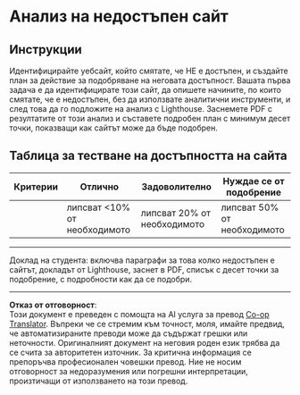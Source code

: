 <!--
CO_OP_TRANSLATOR_METADATA:
{
  "original_hash": "a258597a194e77d4fd469b3cd976b29e",
  "translation_date": "2025-08-27T22:34:54+00:00",
  "source_file": "1-getting-started-lessons/3-accessibility/assignment.md",
  "language_code": "bg"
}
-->
# Анализ на недостъпен сайт

## Инструкции

Идентифицирайте уебсайт, който смятате, че НЕ е достъпен, и създайте план за действие за подобряване на неговата достъпност. 
Вашата първа задача е да идентифицирате този сайт, да опишете начините, по които смятате, че е недостъпен, без да използвате аналитични инструменти, и след това да го подложите на анализ с Lighthouse. Заснемете PDF с резултатите от този анализ и съставете подробен план с минимум десет точки, показващи как сайтът може да бъде подобрен.

## Таблица за тестване на достъпността на сайта

| Критерии | Отлично | Задоволително | Нуждае се от подобрение |
|----------|---------|---------------|-------------------------|
|          | липсват <10% от необходимото | липсват 20% от необходимото | липсват 50% от необходимото |

----
Доклад на студента: включва параграфи за това колко недостъпен е сайтът, докладът от Lighthouse, заснет в PDF, списък с десет точки за подобрение, с подробности как да се подобри.

---

**Отказ от отговорност**:  
Този документ е преведен с помощта на AI услуга за превод [Co-op Translator](https://github.com/Azure/co-op-translator). Въпреки че се стремим към точност, моля, имайте предвид, че автоматизираните преводи може да съдържат грешки или неточности. Оригиналният документ на неговия роден език трябва да се счита за авторитетен източник. За критична информация се препоръчва професионален човешки превод. Ние не носим отговорност за недоразумения или погрешни интерпретации, произтичащи от използването на този превод.
